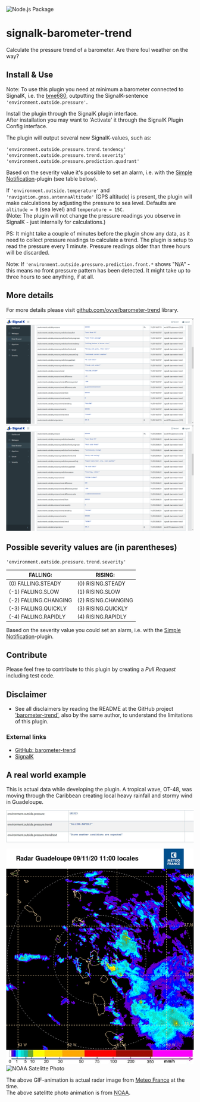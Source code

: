 ![Node.js Package](https://github.com/oyve/signalk-barometer-trend/workflows/Node.js%20Package/badge.svg)

# signalk-barometer-trend
Calculate the pressure trend of a barometer. Are there foul weather on the way?

## Install & Use
Note: To use this plugin you need at minimum a barometer connected to SignalK, i.e. the [bme680](https://www.google.com/search?client=firefox-b-d&q=bme680), outputting the SignalK-sentence `'environment.outside.pressure'`.

Install the plugin through the SignalK plugin interface.\
After installation you may want to 'Activate' it through the SignalK Plugin Config interface.

The plugin will output several new SignalK-values, such as:
```
'environment.outside.pressure.trend.tendency'
'environment.outside.pressure.trend.severity'
'environment.outside.pressure.prediction.quadrant'
```

Based on the severity value it's possible to set an alarm, i.e. with the [Simple Notification](https://github.com/sbender9/signalk-simple-notifications)-plugin (see table below).

If `'environment.outside.temperature'` and `'navigation.gnss.antennaAltitude'` (GPS altitude) is present, the plugin will make calculations by adjusting the pressure to sea level. Defaults are `altitude = 0` (sea level) and `temperature = 15C`.\
(Note: The plugin will not change the pressure readings you observe in SignalK - just internally for calculations.)

PS: It might take a couple of minutes before the plugin show any data, as it need to collect pressure readings to calculate a trend. The plugin is setup to read the pressure every 1 minute. Pressure readings older than three hours will be discarded.

Note: If `'environment.outside.pressure.prediction.front.*` shows "N/A" - this means no front pressure pattern has been detected. It might take up to three hours to see anything, if at all.

## More details

For more details please visit [github.com/oyve/barometer-trend](github.com/oyve/barometer-trend) library.

![SignalK Data Browser](/images/signalk_barometer_trend.png)
![SignalK Data Browser](/images/signalk_barometer_trend2.png)

## Possible severity values are (in parentheses)

`'environment.outside.pressure.trend.severity'`

FALLING: | RISING:
------------ | -------------
(0) FALLING.STEADY | (0) RISING.STEADY
(-1) FALLING.SLOW | (1) RISING.SLOW
(-2) FALLING.CHANGING | (2) RISING.CHANGING
(-3) FALLING.QUICKLY | (3) RISING.QUICKLY
(-4) FALLING.RAPIDLY | (4) RISING.RAPIDLY

Based on the severity value you could set an alarm, i.e. with the [Simple Notification](https://github.com/sbender9/signalk-simple-notifications)-plugin.

## Contribute
Please feel free to contribute to this plugin by creating a *Pull Request* including test code.

## Disclaimer
- See all disclaimers by reading the README at the GitHub project ['barometer-trend'](https://github.com/oyve/barometer-trend), also by the same author, to understand the limitations of this plugin.

### External links
* [GitHub: barometer-trend](https://github.com/oyve/barometer-trend)
* [SignalK](http://signalk.org/)

## A real world example
This is actual data while developing the plugin. A tropical wave, OT-48, was moving through the Caribbean creating local heavy rainfall and stormy wind in Guadeloupe.

![SigK Pressure Trend](/images/sigk_pressuretrend.jpg)

![Meteo France - Guadeloupe Radar](/images/anim_radar_guad_mf_com.gif)
<img src="/images/noaa_carib_anim.gif" width="600" alt="NOAA Satelitte Photo">

The above GIF-animation is actual radar image from [Meteo France](http://www.meteo.fr/temps/domtom/antilles/pack-public/animation/anim_radar_mart_mf_com.html) at the time.\
The above satelitte photo animation is from [NOAA](https://www.nhc.noaa.gov/satellite.php).
